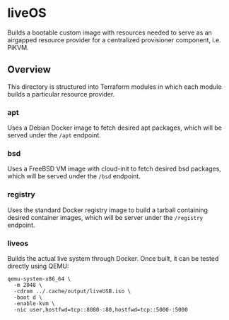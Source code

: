 # liveOS

Builds a bootable custom image with resources needed to serve as an airgapped resource
provider for a centralized provisioner component, i.e. PiKVM.

## Overview

This directory is structured into Terraform modules in which each module builds a particular resource provider.

### apt

Uses a Debian Docker image to fetch desired apt packages, which will be served under the `/apt` endpoint.

### bsd

Uses a FreeBSD VM image with cloud-init to fetch desired bsd packages, which will be served under the `/bsd` endpoint.

### registry

Uses the standard Docker registry image to build a tarball containing desired container images, which will be server under the `/registry` endpoint.

### liveos

Builds the actual live system through Docker. Once built, it can be tested directly using QEMU:

```shell
qemu-system-x86_64 \
  -m 2048 \
  -cdrom ../.cache/output/liveUSB.iso \
  -boot d \
  -enable-kvm \
  -nic user,hostfwd=tcp::8080-:80,hostfwd=tcp::5000-:5000
```

